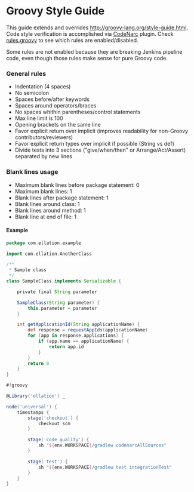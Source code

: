 # Groovy Style Guide

This guide extends and overrides http://groovy-lang.org/style-guide.html.
Code style verification is accomplished via [CodeNarc](http://codenarc.sourceforge.net) plugin.
Check [rules.groovy](./config/codenarc/rules.groovy) to see which rules are enabled/disabled.

Some rules are not enabled because they are breaking Jenkins pipeline code, even though those rules
make sense for pure Groovy code.

### General rules

- Indentation (4 spaces)
- No semicolon
- Spaces before/after keywords
- Spaces around operators/braces
- No spaces whithin parentheses/control statements
- Max line limit is 100
- Opening brackets on the same line
- Favor explicit return over implicit (improves readability for non-Groovy contributors/reviewers)
- Favor explicit return types over implicit if possible (String vs def)
- Divide tests into 3 sections ("give/when/then" or Arrange/Act/Assert) separated by new lines

### Blank lines usage

- Maximum blank lines before package statement: 0
- Maximum blank lines: 1
- Blank lines after package statement: 1
- Blank lines around class: 1
- Blank lines around method: 1
- Blank line at end of file: 1


#### Example

```groovy
package com.ellation.example

import com.ellation.AnotherClass

/**
 * Sample class
 */
class SampleClass implements Serializable {

    private final String parameter

    SampleClass(String parameter) {
        this.parameter = parameter
    }

    int getApplicationId(String applicationName) {
        def response = requestAppIds(applicationName)
        for (app in response.applications) {
            if (app.name == applicationName) {
                return app.id
            }
        }
        return 0
    }
}

```

```groovy
#!groovy

@Library('ellation') _

node('universal') {
    timestamps {
        stage('checkout') {
            checkout scm
        }

        stage('code quality') {
            sh "${env.WORKSPACE}/gradlew codenarcAllSources"
        }

        stage('test') {
            sh "${env.WORKSPACE}/gradlew test integrationTest"
        }
    }
}

```
